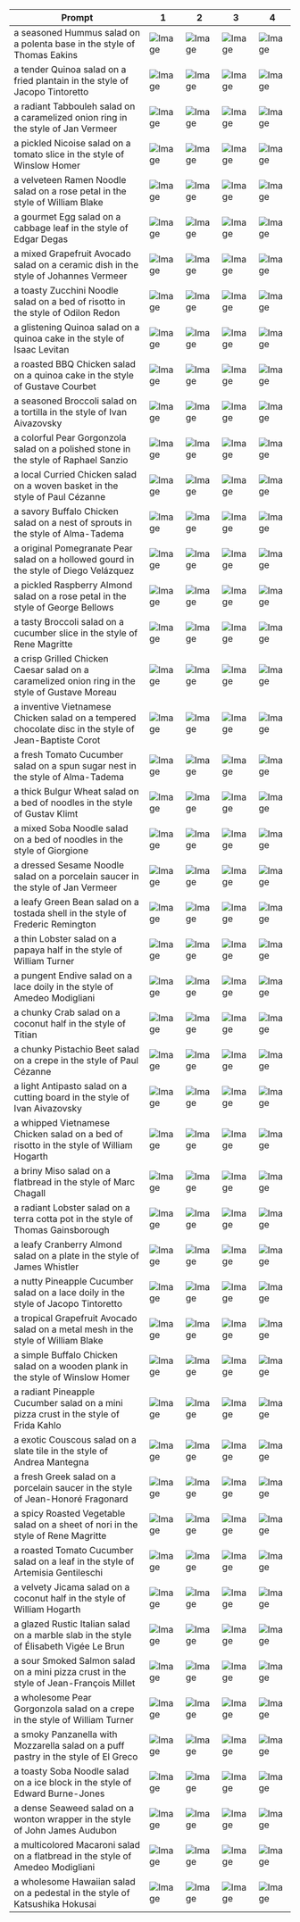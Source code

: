 | Prompt | 1 | 2 | 3 | 4 |
|-|-|-|-|-|
| a seasoned Hummus salad on a polenta base in the style of Thomas Eakins | ![Image](https://salad-benchmark-public-assets.s3.us-east-2.amazonaws.com/sdxl/b38d28af-829d-422b-ba7b-d8bc768ccac6-0.jpg) | ![Image](https://salad-benchmark-public-assets.s3.us-east-2.amazonaws.com/sdxl/b38d28af-829d-422b-ba7b-d8bc768ccac6-1.jpg) | ![Image](https://salad-benchmark-public-assets.s3.us-east-2.amazonaws.com/sdxl/b38d28af-829d-422b-ba7b-d8bc768ccac6-2.jpg) | ![Image](https://salad-benchmark-public-assets.s3.us-east-2.amazonaws.com/sdxl/b38d28af-829d-422b-ba7b-d8bc768ccac6-3.jpg) |
| a tender Quinoa salad on a fried plantain in the style of Jacopo Tintoretto | ![Image](https://salad-benchmark-public-assets.s3.us-east-2.amazonaws.com/sdxl/249b44c1-3482-4264-ab23-ddeedb31e03a-0.jpg) | ![Image](https://salad-benchmark-public-assets.s3.us-east-2.amazonaws.com/sdxl/249b44c1-3482-4264-ab23-ddeedb31e03a-1.jpg) | ![Image](https://salad-benchmark-public-assets.s3.us-east-2.amazonaws.com/sdxl/249b44c1-3482-4264-ab23-ddeedb31e03a-2.jpg) | ![Image](https://salad-benchmark-public-assets.s3.us-east-2.amazonaws.com/sdxl/249b44c1-3482-4264-ab23-ddeedb31e03a-3.jpg) |
| a radiant Tabbouleh salad on a caramelized onion ring in the style of Jan Vermeer | ![Image](https://salad-benchmark-public-assets.s3.us-east-2.amazonaws.com/sdxl/17c8fe10-24f9-482d-8e68-56a5b5919fa8-0.jpg) | ![Image](https://salad-benchmark-public-assets.s3.us-east-2.amazonaws.com/sdxl/17c8fe10-24f9-482d-8e68-56a5b5919fa8-1.jpg) | ![Image](https://salad-benchmark-public-assets.s3.us-east-2.amazonaws.com/sdxl/17c8fe10-24f9-482d-8e68-56a5b5919fa8-2.jpg) | ![Image](https://salad-benchmark-public-assets.s3.us-east-2.amazonaws.com/sdxl/17c8fe10-24f9-482d-8e68-56a5b5919fa8-3.jpg) |
| a pickled Nicoise salad on a tomato slice in the style of Winslow Homer | ![Image](https://salad-benchmark-public-assets.s3.us-east-2.amazonaws.com/sdxl/7793821b-da98-42b8-8dca-8fcec1eaf34b-0.jpg) | ![Image](https://salad-benchmark-public-assets.s3.us-east-2.amazonaws.com/sdxl/7793821b-da98-42b8-8dca-8fcec1eaf34b-1.jpg) | ![Image](https://salad-benchmark-public-assets.s3.us-east-2.amazonaws.com/sdxl/7793821b-da98-42b8-8dca-8fcec1eaf34b-2.jpg) | ![Image](https://salad-benchmark-public-assets.s3.us-east-2.amazonaws.com/sdxl/7793821b-da98-42b8-8dca-8fcec1eaf34b-3.jpg) |
| a velveteen Ramen Noodle salad on a rose petal in the style of William Blake | ![Image](https://salad-benchmark-public-assets.s3.us-east-2.amazonaws.com/sdxl/238d57fc-9b9a-4fff-99de-40e68a4cdb77-0.jpg) | ![Image](https://salad-benchmark-public-assets.s3.us-east-2.amazonaws.com/sdxl/238d57fc-9b9a-4fff-99de-40e68a4cdb77-1.jpg) | ![Image](https://salad-benchmark-public-assets.s3.us-east-2.amazonaws.com/sdxl/238d57fc-9b9a-4fff-99de-40e68a4cdb77-2.jpg) | ![Image](https://salad-benchmark-public-assets.s3.us-east-2.amazonaws.com/sdxl/238d57fc-9b9a-4fff-99de-40e68a4cdb77-3.jpg) |
| a gourmet Egg salad on a cabbage leaf in the style of Edgar Degas | ![Image](https://salad-benchmark-public-assets.s3.us-east-2.amazonaws.com/sdxl/a1509e57-b571-4e60-8456-5a31efc5a366-0.jpg) | ![Image](https://salad-benchmark-public-assets.s3.us-east-2.amazonaws.com/sdxl/a1509e57-b571-4e60-8456-5a31efc5a366-1.jpg) | ![Image](https://salad-benchmark-public-assets.s3.us-east-2.amazonaws.com/sdxl/a1509e57-b571-4e60-8456-5a31efc5a366-2.jpg) | ![Image](https://salad-benchmark-public-assets.s3.us-east-2.amazonaws.com/sdxl/a1509e57-b571-4e60-8456-5a31efc5a366-3.jpg) |
| a mixed Grapefruit Avocado salad on a ceramic dish in the style of Johannes Vermeer | ![Image](https://salad-benchmark-public-assets.s3.us-east-2.amazonaws.com/sdxl/f7bee2e6-e710-48e6-9ebc-17d32ee4c726-0.jpg) | ![Image](https://salad-benchmark-public-assets.s3.us-east-2.amazonaws.com/sdxl/f7bee2e6-e710-48e6-9ebc-17d32ee4c726-1.jpg) | ![Image](https://salad-benchmark-public-assets.s3.us-east-2.amazonaws.com/sdxl/f7bee2e6-e710-48e6-9ebc-17d32ee4c726-2.jpg) | ![Image](https://salad-benchmark-public-assets.s3.us-east-2.amazonaws.com/sdxl/f7bee2e6-e710-48e6-9ebc-17d32ee4c726-3.jpg) |
| a toasty Zucchini Noodle salad on a bed of risotto in the style of Odilon Redon | ![Image](https://salad-benchmark-public-assets.s3.us-east-2.amazonaws.com/sdxl/0db832ee-3676-411e-bd3c-89e32fa5f4cb-0.jpg) | ![Image](https://salad-benchmark-public-assets.s3.us-east-2.amazonaws.com/sdxl/0db832ee-3676-411e-bd3c-89e32fa5f4cb-1.jpg) | ![Image](https://salad-benchmark-public-assets.s3.us-east-2.amazonaws.com/sdxl/0db832ee-3676-411e-bd3c-89e32fa5f4cb-2.jpg) | ![Image](https://salad-benchmark-public-assets.s3.us-east-2.amazonaws.com/sdxl/0db832ee-3676-411e-bd3c-89e32fa5f4cb-3.jpg) |
| a glistening Quinoa salad on a quinoa cake in the style of Isaac Levitan | ![Image](https://salad-benchmark-public-assets.s3.us-east-2.amazonaws.com/sdxl/e13bbb0c-62b1-42ec-be0a-e30f1504ff18-0.jpg) | ![Image](https://salad-benchmark-public-assets.s3.us-east-2.amazonaws.com/sdxl/e13bbb0c-62b1-42ec-be0a-e30f1504ff18-1.jpg) | ![Image](https://salad-benchmark-public-assets.s3.us-east-2.amazonaws.com/sdxl/e13bbb0c-62b1-42ec-be0a-e30f1504ff18-2.jpg) | ![Image](https://salad-benchmark-public-assets.s3.us-east-2.amazonaws.com/sdxl/e13bbb0c-62b1-42ec-be0a-e30f1504ff18-3.jpg) |
| a roasted BBQ Chicken salad on a quinoa cake in the style of Gustave Courbet | ![Image](https://salad-benchmark-public-assets.s3.us-east-2.amazonaws.com/sdxl/b6382cc3-b1cb-45bf-94d3-00444f65ddd8-0.jpg) | ![Image](https://salad-benchmark-public-assets.s3.us-east-2.amazonaws.com/sdxl/b6382cc3-b1cb-45bf-94d3-00444f65ddd8-1.jpg) | ![Image](https://salad-benchmark-public-assets.s3.us-east-2.amazonaws.com/sdxl/b6382cc3-b1cb-45bf-94d3-00444f65ddd8-2.jpg) | ![Image](https://salad-benchmark-public-assets.s3.us-east-2.amazonaws.com/sdxl/b6382cc3-b1cb-45bf-94d3-00444f65ddd8-3.jpg) |
| a seasoned Broccoli salad on a tortilla in the style of Ivan Aivazovsky | ![Image](https://salad-benchmark-public-assets.s3.us-east-2.amazonaws.com/sdxl/8428cffb-12f3-43cd-b0cb-c0885147d287-0.jpg) | ![Image](https://salad-benchmark-public-assets.s3.us-east-2.amazonaws.com/sdxl/8428cffb-12f3-43cd-b0cb-c0885147d287-1.jpg) | ![Image](https://salad-benchmark-public-assets.s3.us-east-2.amazonaws.com/sdxl/8428cffb-12f3-43cd-b0cb-c0885147d287-2.jpg) | ![Image](https://salad-benchmark-public-assets.s3.us-east-2.amazonaws.com/sdxl/8428cffb-12f3-43cd-b0cb-c0885147d287-3.jpg) |
| a colorful Pear Gorgonzola salad on a polished stone in the style of Raphael Sanzio | ![Image](https://salad-benchmark-public-assets.s3.us-east-2.amazonaws.com/sdxl/2f0e771b-8db4-4294-85f3-4e304f399336-0.jpg) | ![Image](https://salad-benchmark-public-assets.s3.us-east-2.amazonaws.com/sdxl/2f0e771b-8db4-4294-85f3-4e304f399336-1.jpg) | ![Image](https://salad-benchmark-public-assets.s3.us-east-2.amazonaws.com/sdxl/2f0e771b-8db4-4294-85f3-4e304f399336-2.jpg) | ![Image](https://salad-benchmark-public-assets.s3.us-east-2.amazonaws.com/sdxl/2f0e771b-8db4-4294-85f3-4e304f399336-3.jpg) |
| a local Curried Chicken salad on a woven basket in the style of Paul Cézanne | ![Image](https://salad-benchmark-public-assets.s3.us-east-2.amazonaws.com/sdxl/ad67252b-2d42-489f-b425-53f768309a71-0.jpg) | ![Image](https://salad-benchmark-public-assets.s3.us-east-2.amazonaws.com/sdxl/ad67252b-2d42-489f-b425-53f768309a71-1.jpg) | ![Image](https://salad-benchmark-public-assets.s3.us-east-2.amazonaws.com/sdxl/ad67252b-2d42-489f-b425-53f768309a71-2.jpg) | ![Image](https://salad-benchmark-public-assets.s3.us-east-2.amazonaws.com/sdxl/ad67252b-2d42-489f-b425-53f768309a71-3.jpg) |
| a savory Buffalo Chicken salad on a nest of sprouts in the style of Alma-Tadema | ![Image](https://salad-benchmark-public-assets.s3.us-east-2.amazonaws.com/sdxl/8ef85d94-c370-4898-a45a-addd6429907d-0.jpg) | ![Image](https://salad-benchmark-public-assets.s3.us-east-2.amazonaws.com/sdxl/8ef85d94-c370-4898-a45a-addd6429907d-1.jpg) | ![Image](https://salad-benchmark-public-assets.s3.us-east-2.amazonaws.com/sdxl/8ef85d94-c370-4898-a45a-addd6429907d-2.jpg) | ![Image](https://salad-benchmark-public-assets.s3.us-east-2.amazonaws.com/sdxl/8ef85d94-c370-4898-a45a-addd6429907d-3.jpg) |
| a original Pomegranate Pear salad on a hollowed gourd in the style of Diego Velázquez | ![Image](https://salad-benchmark-public-assets.s3.us-east-2.amazonaws.com/sdxl/9c3e002a-4d08-49aa-8d5c-43c9485b38f2-0.jpg) | ![Image](https://salad-benchmark-public-assets.s3.us-east-2.amazonaws.com/sdxl/9c3e002a-4d08-49aa-8d5c-43c9485b38f2-1.jpg) | ![Image](https://salad-benchmark-public-assets.s3.us-east-2.amazonaws.com/sdxl/9c3e002a-4d08-49aa-8d5c-43c9485b38f2-2.jpg) | ![Image](https://salad-benchmark-public-assets.s3.us-east-2.amazonaws.com/sdxl/9c3e002a-4d08-49aa-8d5c-43c9485b38f2-3.jpg) |
| a pickled Raspberry Almond salad on a rose petal in the style of George Bellows | ![Image](https://salad-benchmark-public-assets.s3.us-east-2.amazonaws.com/sdxl/1742a766-50d7-41e5-9474-aba2677c7fb3-0.jpg) | ![Image](https://salad-benchmark-public-assets.s3.us-east-2.amazonaws.com/sdxl/1742a766-50d7-41e5-9474-aba2677c7fb3-1.jpg) | ![Image](https://salad-benchmark-public-assets.s3.us-east-2.amazonaws.com/sdxl/1742a766-50d7-41e5-9474-aba2677c7fb3-2.jpg) | ![Image](https://salad-benchmark-public-assets.s3.us-east-2.amazonaws.com/sdxl/1742a766-50d7-41e5-9474-aba2677c7fb3-3.jpg) |
| a tasty Broccoli salad on a cucumber slice in the style of Rene Magritte | ![Image](https://salad-benchmark-public-assets.s3.us-east-2.amazonaws.com/sdxl/95134379-53e2-4ec1-b74c-ac070d07df68-0.jpg) | ![Image](https://salad-benchmark-public-assets.s3.us-east-2.amazonaws.com/sdxl/95134379-53e2-4ec1-b74c-ac070d07df68-1.jpg) | ![Image](https://salad-benchmark-public-assets.s3.us-east-2.amazonaws.com/sdxl/95134379-53e2-4ec1-b74c-ac070d07df68-2.jpg) | ![Image](https://salad-benchmark-public-assets.s3.us-east-2.amazonaws.com/sdxl/95134379-53e2-4ec1-b74c-ac070d07df68-3.jpg) |
| a crisp Grilled Chicken Caesar salad on a caramelized onion ring in the style of Gustave Moreau | ![Image](https://salad-benchmark-public-assets.s3.us-east-2.amazonaws.com/sdxl/a27ab347-23fd-483c-8d44-c43582dcabf3-0.jpg) | ![Image](https://salad-benchmark-public-assets.s3.us-east-2.amazonaws.com/sdxl/a27ab347-23fd-483c-8d44-c43582dcabf3-1.jpg) | ![Image](https://salad-benchmark-public-assets.s3.us-east-2.amazonaws.com/sdxl/a27ab347-23fd-483c-8d44-c43582dcabf3-2.jpg) | ![Image](https://salad-benchmark-public-assets.s3.us-east-2.amazonaws.com/sdxl/a27ab347-23fd-483c-8d44-c43582dcabf3-3.jpg) |
| a inventive Vietnamese Chicken salad on a tempered chocolate disc in the style of Jean-Baptiste Corot | ![Image](https://salad-benchmark-public-assets.s3.us-east-2.amazonaws.com/sdxl/96ab971f-1178-4bc2-9027-fd5b0edb0932-0.jpg) | ![Image](https://salad-benchmark-public-assets.s3.us-east-2.amazonaws.com/sdxl/96ab971f-1178-4bc2-9027-fd5b0edb0932-1.jpg) | ![Image](https://salad-benchmark-public-assets.s3.us-east-2.amazonaws.com/sdxl/96ab971f-1178-4bc2-9027-fd5b0edb0932-2.jpg) | ![Image](https://salad-benchmark-public-assets.s3.us-east-2.amazonaws.com/sdxl/96ab971f-1178-4bc2-9027-fd5b0edb0932-3.jpg) |
| a fresh Tomato Cucumber salad on a spun sugar nest in the style of Alma-Tadema | ![Image](https://salad-benchmark-public-assets.s3.us-east-2.amazonaws.com/sdxl/329c2a45-0985-4bee-875c-c1326d25630d-0.jpg) | ![Image](https://salad-benchmark-public-assets.s3.us-east-2.amazonaws.com/sdxl/329c2a45-0985-4bee-875c-c1326d25630d-1.jpg) | ![Image](https://salad-benchmark-public-assets.s3.us-east-2.amazonaws.com/sdxl/329c2a45-0985-4bee-875c-c1326d25630d-2.jpg) | ![Image](https://salad-benchmark-public-assets.s3.us-east-2.amazonaws.com/sdxl/329c2a45-0985-4bee-875c-c1326d25630d-3.jpg) |
| a thick Bulgur Wheat salad on a bed of noodles in the style of Gustav Klimt | ![Image](https://salad-benchmark-public-assets.s3.us-east-2.amazonaws.com/sdxl/56318b4b-0090-4766-84e3-bd8559caa871-0.jpg) | ![Image](https://salad-benchmark-public-assets.s3.us-east-2.amazonaws.com/sdxl/56318b4b-0090-4766-84e3-bd8559caa871-1.jpg) | ![Image](https://salad-benchmark-public-assets.s3.us-east-2.amazonaws.com/sdxl/56318b4b-0090-4766-84e3-bd8559caa871-2.jpg) | ![Image](https://salad-benchmark-public-assets.s3.us-east-2.amazonaws.com/sdxl/56318b4b-0090-4766-84e3-bd8559caa871-3.jpg) |
| a mixed Soba Noodle salad on a bed of noodles in the style of Giorgione | ![Image](https://salad-benchmark-public-assets.s3.us-east-2.amazonaws.com/sdxl/c8b5c8bc-2395-4724-98d7-901963456d76-0.jpg) | ![Image](https://salad-benchmark-public-assets.s3.us-east-2.amazonaws.com/sdxl/c8b5c8bc-2395-4724-98d7-901963456d76-1.jpg) | ![Image](https://salad-benchmark-public-assets.s3.us-east-2.amazonaws.com/sdxl/c8b5c8bc-2395-4724-98d7-901963456d76-2.jpg) | ![Image](https://salad-benchmark-public-assets.s3.us-east-2.amazonaws.com/sdxl/c8b5c8bc-2395-4724-98d7-901963456d76-3.jpg) |
| a dressed Sesame Noodle salad on a porcelain saucer in the style of Jan Vermeer | ![Image](https://salad-benchmark-public-assets.s3.us-east-2.amazonaws.com/sdxl/10425fb6-7eee-40a3-9d0d-d8c73ce5967e-0.jpg) | ![Image](https://salad-benchmark-public-assets.s3.us-east-2.amazonaws.com/sdxl/10425fb6-7eee-40a3-9d0d-d8c73ce5967e-1.jpg) | ![Image](https://salad-benchmark-public-assets.s3.us-east-2.amazonaws.com/sdxl/10425fb6-7eee-40a3-9d0d-d8c73ce5967e-2.jpg) | ![Image](https://salad-benchmark-public-assets.s3.us-east-2.amazonaws.com/sdxl/10425fb6-7eee-40a3-9d0d-d8c73ce5967e-3.jpg) |
| a leafy Green Bean salad on a tostada shell in the style of Frederic Remington | ![Image](https://salad-benchmark-public-assets.s3.us-east-2.amazonaws.com/sdxl/75f57685-fa4c-4c0f-bfd6-4680ffe55300-0.jpg) | ![Image](https://salad-benchmark-public-assets.s3.us-east-2.amazonaws.com/sdxl/75f57685-fa4c-4c0f-bfd6-4680ffe55300-1.jpg) | ![Image](https://salad-benchmark-public-assets.s3.us-east-2.amazonaws.com/sdxl/75f57685-fa4c-4c0f-bfd6-4680ffe55300-2.jpg) | ![Image](https://salad-benchmark-public-assets.s3.us-east-2.amazonaws.com/sdxl/75f57685-fa4c-4c0f-bfd6-4680ffe55300-3.jpg) |
| a thin Lobster salad on a papaya half in the style of William Turner | ![Image](https://salad-benchmark-public-assets.s3.us-east-2.amazonaws.com/sdxl/d2875744-4e91-4360-b661-8620257cd4df-0.jpg) | ![Image](https://salad-benchmark-public-assets.s3.us-east-2.amazonaws.com/sdxl/d2875744-4e91-4360-b661-8620257cd4df-1.jpg) | ![Image](https://salad-benchmark-public-assets.s3.us-east-2.amazonaws.com/sdxl/d2875744-4e91-4360-b661-8620257cd4df-2.jpg) | ![Image](https://salad-benchmark-public-assets.s3.us-east-2.amazonaws.com/sdxl/d2875744-4e91-4360-b661-8620257cd4df-3.jpg) |
| a pungent Endive salad on a lace doily in the style of Amedeo Modigliani | ![Image](https://salad-benchmark-public-assets.s3.us-east-2.amazonaws.com/sdxl/49f58555-9f2c-4db3-872b-249e3d192f0c-0.jpg) | ![Image](https://salad-benchmark-public-assets.s3.us-east-2.amazonaws.com/sdxl/49f58555-9f2c-4db3-872b-249e3d192f0c-1.jpg) | ![Image](https://salad-benchmark-public-assets.s3.us-east-2.amazonaws.com/sdxl/49f58555-9f2c-4db3-872b-249e3d192f0c-2.jpg) | ![Image](https://salad-benchmark-public-assets.s3.us-east-2.amazonaws.com/sdxl/49f58555-9f2c-4db3-872b-249e3d192f0c-3.jpg) |
| a chunky Crab salad on a coconut half in the style of Titian | ![Image](https://salad-benchmark-public-assets.s3.us-east-2.amazonaws.com/sdxl/ffa2c4c1-74e9-402e-b193-fbd360a72dab-0.jpg) | ![Image](https://salad-benchmark-public-assets.s3.us-east-2.amazonaws.com/sdxl/ffa2c4c1-74e9-402e-b193-fbd360a72dab-1.jpg) | ![Image](https://salad-benchmark-public-assets.s3.us-east-2.amazonaws.com/sdxl/ffa2c4c1-74e9-402e-b193-fbd360a72dab-2.jpg) | ![Image](https://salad-benchmark-public-assets.s3.us-east-2.amazonaws.com/sdxl/ffa2c4c1-74e9-402e-b193-fbd360a72dab-3.jpg) |
| a chunky Pistachio Beet salad on a crepe in the style of Paul Cézanne | ![Image](https://salad-benchmark-public-assets.s3.us-east-2.amazonaws.com/sdxl/f9f85a7b-af77-4e20-b787-f1ded89591e2-0.jpg) | ![Image](https://salad-benchmark-public-assets.s3.us-east-2.amazonaws.com/sdxl/f9f85a7b-af77-4e20-b787-f1ded89591e2-1.jpg) | ![Image](https://salad-benchmark-public-assets.s3.us-east-2.amazonaws.com/sdxl/f9f85a7b-af77-4e20-b787-f1ded89591e2-2.jpg) | ![Image](https://salad-benchmark-public-assets.s3.us-east-2.amazonaws.com/sdxl/f9f85a7b-af77-4e20-b787-f1ded89591e2-3.jpg) |
| a light Antipasto salad on a cutting board in the style of Ivan Aivazovsky | ![Image](https://salad-benchmark-public-assets.s3.us-east-2.amazonaws.com/sdxl/acc7d7d5-c625-40d9-8846-8cdb88437c52-0.jpg) | ![Image](https://salad-benchmark-public-assets.s3.us-east-2.amazonaws.com/sdxl/acc7d7d5-c625-40d9-8846-8cdb88437c52-1.jpg) | ![Image](https://salad-benchmark-public-assets.s3.us-east-2.amazonaws.com/sdxl/acc7d7d5-c625-40d9-8846-8cdb88437c52-2.jpg) | ![Image](https://salad-benchmark-public-assets.s3.us-east-2.amazonaws.com/sdxl/acc7d7d5-c625-40d9-8846-8cdb88437c52-3.jpg) |
| a whipped Vietnamese Chicken salad on a bed of risotto in the style of William Hogarth | ![Image](https://salad-benchmark-public-assets.s3.us-east-2.amazonaws.com/sdxl/a5a9b2df-5f24-4cac-8918-8cc5f372462c-0.jpg) | ![Image](https://salad-benchmark-public-assets.s3.us-east-2.amazonaws.com/sdxl/a5a9b2df-5f24-4cac-8918-8cc5f372462c-1.jpg) | ![Image](https://salad-benchmark-public-assets.s3.us-east-2.amazonaws.com/sdxl/a5a9b2df-5f24-4cac-8918-8cc5f372462c-2.jpg) | ![Image](https://salad-benchmark-public-assets.s3.us-east-2.amazonaws.com/sdxl/a5a9b2df-5f24-4cac-8918-8cc5f372462c-3.jpg) |
| a briny Miso salad on a flatbread in the style of Marc Chagall | ![Image](https://salad-benchmark-public-assets.s3.us-east-2.amazonaws.com/sdxl/3f68a0ba-5382-4225-83d5-2174977fa119-0.jpg) | ![Image](https://salad-benchmark-public-assets.s3.us-east-2.amazonaws.com/sdxl/3f68a0ba-5382-4225-83d5-2174977fa119-1.jpg) | ![Image](https://salad-benchmark-public-assets.s3.us-east-2.amazonaws.com/sdxl/3f68a0ba-5382-4225-83d5-2174977fa119-2.jpg) | ![Image](https://salad-benchmark-public-assets.s3.us-east-2.amazonaws.com/sdxl/3f68a0ba-5382-4225-83d5-2174977fa119-3.jpg) |
| a radiant Lobster salad on a terra cotta pot in the style of Thomas Gainsborough | ![Image](https://salad-benchmark-public-assets.s3.us-east-2.amazonaws.com/sdxl/339ea258-8335-47ba-ba00-61d501d2329d-0.jpg) | ![Image](https://salad-benchmark-public-assets.s3.us-east-2.amazonaws.com/sdxl/339ea258-8335-47ba-ba00-61d501d2329d-1.jpg) | ![Image](https://salad-benchmark-public-assets.s3.us-east-2.amazonaws.com/sdxl/339ea258-8335-47ba-ba00-61d501d2329d-2.jpg) | ![Image](https://salad-benchmark-public-assets.s3.us-east-2.amazonaws.com/sdxl/339ea258-8335-47ba-ba00-61d501d2329d-3.jpg) |
| a leafy Cranberry Almond salad on a plate in the style of James Whistler | ![Image](https://salad-benchmark-public-assets.s3.us-east-2.amazonaws.com/sdxl/b4c24851-eb2d-499b-b1bd-340307550d32-0.jpg) | ![Image](https://salad-benchmark-public-assets.s3.us-east-2.amazonaws.com/sdxl/b4c24851-eb2d-499b-b1bd-340307550d32-1.jpg) | ![Image](https://salad-benchmark-public-assets.s3.us-east-2.amazonaws.com/sdxl/b4c24851-eb2d-499b-b1bd-340307550d32-2.jpg) | ![Image](https://salad-benchmark-public-assets.s3.us-east-2.amazonaws.com/sdxl/b4c24851-eb2d-499b-b1bd-340307550d32-3.jpg) |
| a nutty Pineapple Cucumber salad on a lace doily in the style of Jacopo Tintoretto | ![Image](https://salad-benchmark-public-assets.s3.us-east-2.amazonaws.com/sdxl/44cde964-dcab-4b2e-ae4b-7afe905e89ba-0.jpg) | ![Image](https://salad-benchmark-public-assets.s3.us-east-2.amazonaws.com/sdxl/44cde964-dcab-4b2e-ae4b-7afe905e89ba-1.jpg) | ![Image](https://salad-benchmark-public-assets.s3.us-east-2.amazonaws.com/sdxl/44cde964-dcab-4b2e-ae4b-7afe905e89ba-2.jpg) | ![Image](https://salad-benchmark-public-assets.s3.us-east-2.amazonaws.com/sdxl/44cde964-dcab-4b2e-ae4b-7afe905e89ba-3.jpg) |
| a tropical Grapefruit Avocado salad on a metal mesh in the style of William Blake | ![Image](https://salad-benchmark-public-assets.s3.us-east-2.amazonaws.com/sdxl/2b9cc5c8-2cf9-4f0a-8d05-cda66ad06c8f-0.jpg) | ![Image](https://salad-benchmark-public-assets.s3.us-east-2.amazonaws.com/sdxl/2b9cc5c8-2cf9-4f0a-8d05-cda66ad06c8f-1.jpg) | ![Image](https://salad-benchmark-public-assets.s3.us-east-2.amazonaws.com/sdxl/2b9cc5c8-2cf9-4f0a-8d05-cda66ad06c8f-2.jpg) | ![Image](https://salad-benchmark-public-assets.s3.us-east-2.amazonaws.com/sdxl/2b9cc5c8-2cf9-4f0a-8d05-cda66ad06c8f-3.jpg) |
| a simple Buffalo Chicken salad on a wooden plank in the style of Winslow Homer | ![Image](https://salad-benchmark-public-assets.s3.us-east-2.amazonaws.com/sdxl/713580e1-1626-4228-b55c-f15b137b3ab2-0.jpg) | ![Image](https://salad-benchmark-public-assets.s3.us-east-2.amazonaws.com/sdxl/713580e1-1626-4228-b55c-f15b137b3ab2-1.jpg) | ![Image](https://salad-benchmark-public-assets.s3.us-east-2.amazonaws.com/sdxl/713580e1-1626-4228-b55c-f15b137b3ab2-2.jpg) | ![Image](https://salad-benchmark-public-assets.s3.us-east-2.amazonaws.com/sdxl/713580e1-1626-4228-b55c-f15b137b3ab2-3.jpg) |
| a radiant Pineapple Cucumber salad on a mini pizza crust in the style of Frida Kahlo | ![Image](https://salad-benchmark-public-assets.s3.us-east-2.amazonaws.com/sdxl/18712fb7-30ec-48ad-9d79-1a3eeb8e74de-0.jpg) | ![Image](https://salad-benchmark-public-assets.s3.us-east-2.amazonaws.com/sdxl/18712fb7-30ec-48ad-9d79-1a3eeb8e74de-1.jpg) | ![Image](https://salad-benchmark-public-assets.s3.us-east-2.amazonaws.com/sdxl/18712fb7-30ec-48ad-9d79-1a3eeb8e74de-2.jpg) | ![Image](https://salad-benchmark-public-assets.s3.us-east-2.amazonaws.com/sdxl/18712fb7-30ec-48ad-9d79-1a3eeb8e74de-3.jpg) |
| a exotic Couscous salad on a slate tile in the style of Andrea Mantegna | ![Image](https://salad-benchmark-public-assets.s3.us-east-2.amazonaws.com/sdxl/e4d90aa6-7017-4d0e-b390-132b5496a218-0.jpg) | ![Image](https://salad-benchmark-public-assets.s3.us-east-2.amazonaws.com/sdxl/e4d90aa6-7017-4d0e-b390-132b5496a218-1.jpg) | ![Image](https://salad-benchmark-public-assets.s3.us-east-2.amazonaws.com/sdxl/e4d90aa6-7017-4d0e-b390-132b5496a218-2.jpg) | ![Image](https://salad-benchmark-public-assets.s3.us-east-2.amazonaws.com/sdxl/e4d90aa6-7017-4d0e-b390-132b5496a218-3.jpg) |
| a fresh Greek salad on a porcelain saucer in the style of Jean-Honoré Fragonard | ![Image](https://salad-benchmark-public-assets.s3.us-east-2.amazonaws.com/sdxl/304646dc-246c-4d03-8660-64f15e462ee2-0.jpg) | ![Image](https://salad-benchmark-public-assets.s3.us-east-2.amazonaws.com/sdxl/304646dc-246c-4d03-8660-64f15e462ee2-1.jpg) | ![Image](https://salad-benchmark-public-assets.s3.us-east-2.amazonaws.com/sdxl/304646dc-246c-4d03-8660-64f15e462ee2-2.jpg) | ![Image](https://salad-benchmark-public-assets.s3.us-east-2.amazonaws.com/sdxl/304646dc-246c-4d03-8660-64f15e462ee2-3.jpg) |
| a spicy Roasted Vegetable salad on a sheet of nori in the style of Rene Magritte | ![Image](https://salad-benchmark-public-assets.s3.us-east-2.amazonaws.com/sdxl/9b175c06-f2e4-41c5-b002-4dc6776646f6-0.jpg) | ![Image](https://salad-benchmark-public-assets.s3.us-east-2.amazonaws.com/sdxl/9b175c06-f2e4-41c5-b002-4dc6776646f6-1.jpg) | ![Image](https://salad-benchmark-public-assets.s3.us-east-2.amazonaws.com/sdxl/9b175c06-f2e4-41c5-b002-4dc6776646f6-2.jpg) | ![Image](https://salad-benchmark-public-assets.s3.us-east-2.amazonaws.com/sdxl/9b175c06-f2e4-41c5-b002-4dc6776646f6-3.jpg) |
| a roasted Tomato Cucumber salad on a leaf in the style of Artemisia Gentileschi | ![Image](https://salad-benchmark-public-assets.s3.us-east-2.amazonaws.com/sdxl/933069a0-3ff5-48ad-8c1d-890eb472a96d-0.jpg) | ![Image](https://salad-benchmark-public-assets.s3.us-east-2.amazonaws.com/sdxl/933069a0-3ff5-48ad-8c1d-890eb472a96d-1.jpg) | ![Image](https://salad-benchmark-public-assets.s3.us-east-2.amazonaws.com/sdxl/933069a0-3ff5-48ad-8c1d-890eb472a96d-2.jpg) | ![Image](https://salad-benchmark-public-assets.s3.us-east-2.amazonaws.com/sdxl/933069a0-3ff5-48ad-8c1d-890eb472a96d-3.jpg) |
| a velvety Jicama salad on a coconut half in the style of William Hogarth | ![Image](https://salad-benchmark-public-assets.s3.us-east-2.amazonaws.com/sdxl/b82a552f-4115-4b9b-ab8c-0770b1ad2144-0.jpg) | ![Image](https://salad-benchmark-public-assets.s3.us-east-2.amazonaws.com/sdxl/b82a552f-4115-4b9b-ab8c-0770b1ad2144-1.jpg) | ![Image](https://salad-benchmark-public-assets.s3.us-east-2.amazonaws.com/sdxl/b82a552f-4115-4b9b-ab8c-0770b1ad2144-2.jpg) | ![Image](https://salad-benchmark-public-assets.s3.us-east-2.amazonaws.com/sdxl/b82a552f-4115-4b9b-ab8c-0770b1ad2144-3.jpg) |
| a glazed Rustic Italian salad on a marble slab in the style of Élisabeth Vigée Le Brun | ![Image](https://salad-benchmark-public-assets.s3.us-east-2.amazonaws.com/sdxl/0155bc53-e14a-42bf-986a-a94f3e23eb29-0.jpg) | ![Image](https://salad-benchmark-public-assets.s3.us-east-2.amazonaws.com/sdxl/0155bc53-e14a-42bf-986a-a94f3e23eb29-1.jpg) | ![Image](https://salad-benchmark-public-assets.s3.us-east-2.amazonaws.com/sdxl/0155bc53-e14a-42bf-986a-a94f3e23eb29-2.jpg) | ![Image](https://salad-benchmark-public-assets.s3.us-east-2.amazonaws.com/sdxl/0155bc53-e14a-42bf-986a-a94f3e23eb29-3.jpg) |
| a sour Smoked Salmon salad on a mini pizza crust in the style of Jean-François Millet | ![Image](https://salad-benchmark-public-assets.s3.us-east-2.amazonaws.com/sdxl/ed0f5ffd-a213-4f2e-8b6a-af668756bda4-0.jpg) | ![Image](https://salad-benchmark-public-assets.s3.us-east-2.amazonaws.com/sdxl/ed0f5ffd-a213-4f2e-8b6a-af668756bda4-1.jpg) | ![Image](https://salad-benchmark-public-assets.s3.us-east-2.amazonaws.com/sdxl/ed0f5ffd-a213-4f2e-8b6a-af668756bda4-2.jpg) | ![Image](https://salad-benchmark-public-assets.s3.us-east-2.amazonaws.com/sdxl/ed0f5ffd-a213-4f2e-8b6a-af668756bda4-3.jpg) |
| a wholesome Pear Gorgonzola salad on a crepe in the style of William Turner | ![Image](https://salad-benchmark-public-assets.s3.us-east-2.amazonaws.com/sdxl/d2e353c2-821d-4dec-a521-7ebd75b8814e-0.jpg) | ![Image](https://salad-benchmark-public-assets.s3.us-east-2.amazonaws.com/sdxl/d2e353c2-821d-4dec-a521-7ebd75b8814e-1.jpg) | ![Image](https://salad-benchmark-public-assets.s3.us-east-2.amazonaws.com/sdxl/d2e353c2-821d-4dec-a521-7ebd75b8814e-2.jpg) | ![Image](https://salad-benchmark-public-assets.s3.us-east-2.amazonaws.com/sdxl/d2e353c2-821d-4dec-a521-7ebd75b8814e-3.jpg) |
| a smoky Panzanella with Mozzarella salad on a puff pastry in the style of El Greco | ![Image](https://salad-benchmark-public-assets.s3.us-east-2.amazonaws.com/sdxl/ca842464-3962-4918-8dc3-66138be0a640-0.jpg) | ![Image](https://salad-benchmark-public-assets.s3.us-east-2.amazonaws.com/sdxl/ca842464-3962-4918-8dc3-66138be0a640-1.jpg) | ![Image](https://salad-benchmark-public-assets.s3.us-east-2.amazonaws.com/sdxl/ca842464-3962-4918-8dc3-66138be0a640-2.jpg) | ![Image](https://salad-benchmark-public-assets.s3.us-east-2.amazonaws.com/sdxl/ca842464-3962-4918-8dc3-66138be0a640-3.jpg) |
| a toasty Soba Noodle salad on a ice block in the style of Edward Burne-Jones | ![Image](https://salad-benchmark-public-assets.s3.us-east-2.amazonaws.com/sdxl/5967f150-be58-4c8b-ada7-2ccd3b452c05-0.jpg) | ![Image](https://salad-benchmark-public-assets.s3.us-east-2.amazonaws.com/sdxl/5967f150-be58-4c8b-ada7-2ccd3b452c05-1.jpg) | ![Image](https://salad-benchmark-public-assets.s3.us-east-2.amazonaws.com/sdxl/5967f150-be58-4c8b-ada7-2ccd3b452c05-2.jpg) | ![Image](https://salad-benchmark-public-assets.s3.us-east-2.amazonaws.com/sdxl/5967f150-be58-4c8b-ada7-2ccd3b452c05-3.jpg) |
| a dense Seaweed salad on a wonton wrapper in the style of John James Audubon | ![Image](https://salad-benchmark-public-assets.s3.us-east-2.amazonaws.com/sdxl/d7adf476-4b39-4dde-9ebe-f422d1d8358f-0.jpg) | ![Image](https://salad-benchmark-public-assets.s3.us-east-2.amazonaws.com/sdxl/d7adf476-4b39-4dde-9ebe-f422d1d8358f-1.jpg) | ![Image](https://salad-benchmark-public-assets.s3.us-east-2.amazonaws.com/sdxl/d7adf476-4b39-4dde-9ebe-f422d1d8358f-2.jpg) | ![Image](https://salad-benchmark-public-assets.s3.us-east-2.amazonaws.com/sdxl/d7adf476-4b39-4dde-9ebe-f422d1d8358f-3.jpg) |
| a multicolored Macaroni salad on a flatbread in the style of Amedeo Modigliani | ![Image](https://salad-benchmark-public-assets.s3.us-east-2.amazonaws.com/sdxl/2820029f-0ebb-46a5-80b9-5c578a2ca984-0.jpg) | ![Image](https://salad-benchmark-public-assets.s3.us-east-2.amazonaws.com/sdxl/2820029f-0ebb-46a5-80b9-5c578a2ca984-1.jpg) | ![Image](https://salad-benchmark-public-assets.s3.us-east-2.amazonaws.com/sdxl/2820029f-0ebb-46a5-80b9-5c578a2ca984-2.jpg) | ![Image](https://salad-benchmark-public-assets.s3.us-east-2.amazonaws.com/sdxl/2820029f-0ebb-46a5-80b9-5c578a2ca984-3.jpg) |
| a wholesome Hawaiian salad on a pedestal in the style of Katsushika Hokusai | ![Image](https://salad-benchmark-public-assets.s3.us-east-2.amazonaws.com/sdxl/cd2c71d5-8f6b-440a-916b-a632462f42d6-0.jpg) | ![Image](https://salad-benchmark-public-assets.s3.us-east-2.amazonaws.com/sdxl/cd2c71d5-8f6b-440a-916b-a632462f42d6-1.jpg) | ![Image](https://salad-benchmark-public-assets.s3.us-east-2.amazonaws.com/sdxl/cd2c71d5-8f6b-440a-916b-a632462f42d6-2.jpg) | ![Image](https://salad-benchmark-public-assets.s3.us-east-2.amazonaws.com/sdxl/cd2c71d5-8f6b-440a-916b-a632462f42d6-3.jpg) |
